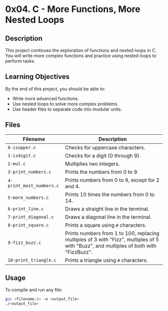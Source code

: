 # 0x04. C - More Functions, More Nested Loops

## Description
This project continues the exploration of functions and nested loops in C. You will write more complex functions and practice using nested loops to perform tasks.

## Learning Objectives
By the end of this project, you should be able to:
- Write more advanced functions.
- Use nested loops to solve more complex problems.
- Use header files to separate code into modular units.

## Files

| Filename                 | Description                                                           |
|--------------------------|-----------------------------------------------------------------------|
| `0-isupper.c`             | Checks for uppercase characters.                                     |
| `1-isdigit.c`             | Checks for a digit (0 through 9).                                    |
| `2-mul.c`                 | Multiplies two integers.                                             |
| `3-print_numbers.c`       | Prints the numbers from 0 to 9.                                      |
| `4-print_most_numbers.c`  | Prints numbers from 0 to 9, except for 2 and 4.                      |
| `5-more_numbers.c`        | Prints 10 times the numbers from 0 to 14.                            |
| `6-print_line.c`          | Draws a straight line in the terminal.                               |
| `7-print_diagonal.c`      | Draws a diagonal line in the terminal.                               |
| `8-print_square.c`        | Prints a square using `#` characters.                               |
| `9-fizz_buzz.c`           | Prints numbers from 1 to 100, replacing multiples of 3 with "Fizz", multiples of 5 with "Buzz", and multiples of both with "FizzBuzz". |
| `10-print_triangle.c`     | Prints a triangle using `#` characters.                             |

## Usage
To compile and run any file:
```bash
gcc <filename.c> -o <output_file>
./<output_file>
